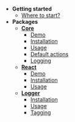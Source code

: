 * **Getting started**
  - [Where to start?](/)
* **Packages**
  - [**Core**](/packages/core)
    - [Demo](/packages/core?id=demo)
    - [Installation](/packages/core?id=installation)
    - [Usage](/packages/core?id=usage)
    - [Default actions](/packages/core?id=default-actions)
    - [Logging](/packages/core?id=logging)
  - [**React**](/packages/react)
    - [Demo](/packages/react?id=demo)
    - [Installation](/packages/react?id=installation)
    - [Usage](/packages/react?id=usage)
  - [**Logger**](/packages/logger)
    - [Installation](/packages/logger?id=installation)
    - [Usage](/packages/logger?id=usage)
    - [Tagging](/packages/logger?id=tagging)
